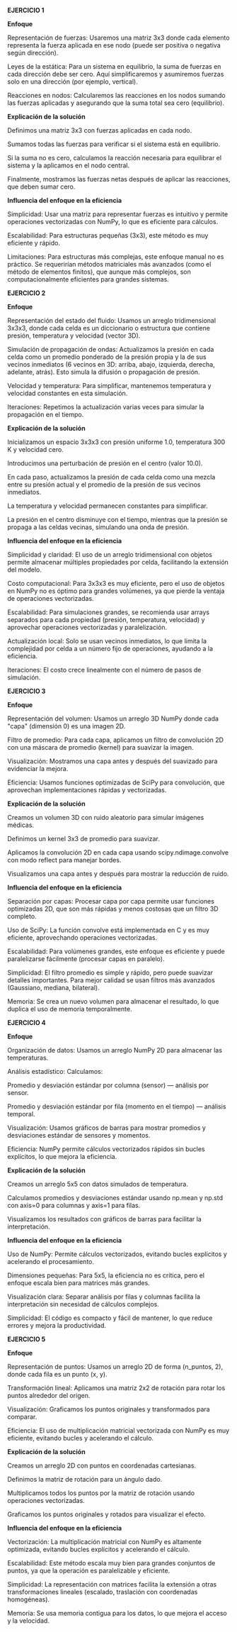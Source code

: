 ****EJERCICIO 1****

****Enfoque****

Representación de fuerzas: Usaremos una matriz 3x3 donde cada elemento representa la fuerza aplicada en ese nodo (puede ser positiva o negativa según dirección).

Leyes de la estática: Para un sistema en equilibrio, la suma de fuerzas en cada dirección debe ser cero. Aquí simplificaremos y asumiremos fuerzas solo en una dirección (por ejemplo, vertical).

Reacciones en nodos: Calcularemos las reacciones en los nodos sumando las fuerzas aplicadas y asegurando que la suma total sea cero (equilibrio).


****Explicación de la solución****

Definimos una matriz 3x3 con fuerzas aplicadas en cada nodo.

Sumamos todas las fuerzas para verificar si el sistema está en equilibrio.


Si la suma no es cero, calculamos la reacción necesaria para equilibrar el sistema y la aplicamos en el nodo central.

Finalmente, mostramos las fuerzas netas después de aplicar las reacciones, que deben sumar cero.

****Influencia del enfoque en la eficiencia****

Simplicidad: Usar una matriz para representar fuerzas es intuitivo y permite operaciones vectorizadas con NumPy, lo que es eficiente para cálculos.

Escalabilidad: Para estructuras pequeñas (3x3), este método es muy eficiente y rápido.

Limitaciones: Para estructuras más complejas, este enfoque manual no es práctico. Se requerirían métodos matriciales más avanzados (como el método de elementos finitos), que aunque más complejos, son computacionalmente eficientes para grandes sistemas.


****EJERCICIO 2****

****Enfoque****

Representación del estado del fluido: Usamos un arreglo tridimensional 3x3x3, donde cada celda es un diccionario o estructura que contiene presión, temperatura y velocidad (vector 3D).

Simulación de propagación de ondas: Actualizamos la presión en cada celda como un promedio ponderado de la presión propia y la de sus vecinos inmediatos (6 vecinos en 3D: arriba, abajo, izquierda, derecha, adelante, atrás). Esto simula la difusión o propagación de presión.

Velocidad y temperatura: Para simplificar, mantenemos temperatura y velocidad constantes en esta simulación.

Iteraciones: Repetimos la actualización varias veces para simular la propagación en el tiempo.

****Explicación de la solución****


Inicializamos un espacio 3x3x3 con presión uniforme 1.0, temperatura 300 K y velocidad cero.

Introducimos una perturbación de presión en el centro (valor 10.0).

En cada paso, actualizamos la presión de cada celda como una mezcla entre su presión actual y el promedio de la presión de sus vecinos inmediatos.

La temperatura y velocidad permanecen constantes para simplificar.

La presión en el centro disminuye con el tiempo, mientras que la presión se propaga a las celdas vecinas, simulando una onda de presión.

****Influencia del enfoque en la eficiencia****

Simplicidad y claridad: El uso de un arreglo tridimensional con objetos permite almacenar múltiples propiedades por celda, facilitando la extensión del modelo.

Costo computacional: Para 3x3x3 es muy eficiente, pero el uso de objetos en NumPy no es óptimo para grandes volúmenes, ya que pierde la ventaja de operaciones vectorizadas.

Escalabilidad: Para simulaciones grandes, se recomienda usar arrays separados para cada propiedad (presión, temperatura, velocidad) y aprovechar operaciones vectorizadas y paralelización.

Actualización local: Solo se usan vecinos inmediatos, lo que limita la complejidad por celda a un número fijo de operaciones, ayudando a la eficiencia.

Iteraciones: El costo crece linealmente con el número de pasos de simulación.


****EJERCICIO 3****

****Enfoque****

Representación del volumen: Usamos un arreglo 3D NumPy donde cada "capa" (dimensión 0) es una imagen 2D.

Filtro de promedio: Para cada capa, aplicamos un filtro de convolución 2D con una máscara de promedio (kernel) para suavizar la imagen.

Visualización: Mostramos una capa antes y después del suavizado para evidenciar la mejora.

Eficiencia: Usamos funciones optimizadas de SciPy para convolución, que aprovechan implementaciones rápidas y vectorizadas.

****Explicación de la solución****


Creamos un volumen 3D con ruido aleatorio para simular imágenes médicas.

Definimos un kernel 3x3 de promedio para suavizar.

Aplicamos la convolución 2D en cada capa usando scipy.ndimage.convolve con modo reflect para manejar bordes.

Visualizamos una capa antes y después para mostrar la reducción de ruido.

****Influencia del enfoque en la eficiencia****

Separación por capas: Procesar capa por capa permite usar funciones optimizadas 2D, que son más rápidas y menos costosas que un filtro 3D completo.

Uso de SciPy: La función convolve está implementada en C y es muy eficiente, aprovechando operaciones vectorizadas.

Escalabilidad: Para volúmenes grandes, este enfoque es eficiente y puede paralelizarse fácilmente (procesar capas en paralelo).

Simplicidad: El filtro promedio es simple y rápido, pero puede suavizar detalles importantes. Para mejor calidad se usan filtros más avanzados (Gaussiano, mediana, bilateral).

Memoria: Se crea un nuevo volumen para almacenar el resultado, lo que duplica el uso de memoria temporalmente.


****EJERCICIO 4****

****Enfoque****

Organización de datos: Usamos un arreglo NumPy 2D para almacenar las temperaturas.

Análisis estadístico: Calculamos:

Promedio y desviación estándar por columna (sensor) — análisis por sensor.

Promedio y desviación estándar por fila (momento en el tiempo) — análisis temporal.

Visualización: Usamos gráficos de barras para mostrar promedios y desviaciones estándar de sensores y momentos.

Eficiencia: NumPy permite cálculos vectorizados rápidos sin bucles explícitos, lo que mejora la eficiencia.


****Explicación de la solución****


Creamos un arreglo 5x5 con datos simulados de temperatura.

Calculamos promedios y desviaciones estándar usando np.mean y np.std con axis=0 para columnas y axis=1 para filas.

Visualizamos los resultados con gráficos de barras para facilitar la interpretación.

****Influencia del enfoque en la eficiencia****

Uso de NumPy: Permite cálculos vectorizados, evitando bucles explícitos y acelerando el procesamiento.

Dimensiones pequeñas: Para 5x5, la eficiencia no es crítica, pero el enfoque escala bien para matrices más grandes.

Visualización clara: Separar análisis por filas y columnas facilita la interpretación sin necesidad de cálculos complejos.

Simplicidad: El código es compacto y fácil de mantener, lo que reduce errores y mejora la productividad.


****EJERCICIO 5****

****Enfoque****


Representación de puntos: Usamos un arreglo 2D de forma (n_puntos, 2), donde cada fila es un punto (x, y).

Transformación lineal: Aplicamos una matriz 2x2 de rotación para rotar los puntos alrededor del origen.

Visualización: Graficamos los puntos originales y transformados para comparar.

Eficiencia: El uso de multiplicación matricial vectorizada con NumPy es muy eficiente, evitando bucles y acelerando el cálculo.

****Explicación de la solución****


Creamos un arreglo 2D con puntos en coordenadas cartesianas.

Definimos la matriz de rotación para un ángulo dado.

Multiplicamos todos los puntos por la matriz de rotación usando operaciones vectorizadas.

Graficamos los puntos originales y rotados para visualizar el efecto.


****Influencia del enfoque en la eficiencia****

Vectorización: La multiplicación matricial con NumPy es altamente optimizada, evitando bucles explícitos y acelerando el cálculo.

Escalabilidad: Este método escala muy bien para grandes conjuntos de puntos, ya que la operación es paralelizable y eficiente.

Simplicidad: La representación con matrices facilita la extensión a otras transformaciones lineales (escalado, traslación con coordenadas homogéneas).

Memoria: Se usa memoria contigua para los datos, lo que mejora el acceso y la velocidad.
